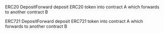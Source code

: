  ERC20 DepositForward deposit ERC20 token into contract A which forwards to another contract B
 
 ERC721 DepositForward deposit ERC721 token into contract A which forwards to another contract B
